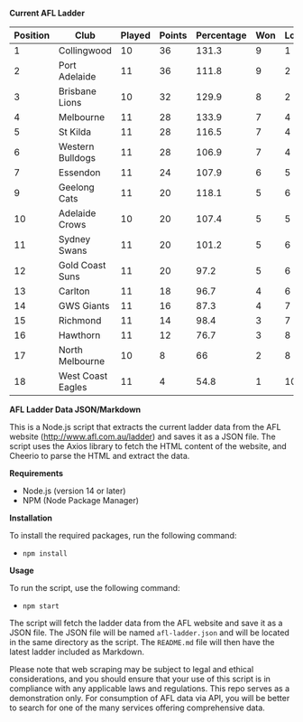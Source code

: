 **Current AFL Ladder**

| Position | Club | Played | Points | Percentage | Won | Lost | Drawn | PF | PA |
| -------- | ---- | ------ | ------ | ---------- | --- | ---- | ----- | -- | -- |
| 1 | Collingwood | 10 | 36 | 131.3 | 9 | 1 | 0 | 907 | 691 |
| 2 | Port Adelaide | 11 | 36 | 111.8 | 9 | 2 | 0 | 988 | 884 |
| 3 | Brisbane Lions | 10 | 32 | 129.9 | 8 | 2 | 0 | 1003 | 772 |
| 4 | Melbourne | 11 | 28 | 133.9 | 7 | 4 | 0 | 1110 | 829 |
| 5 | St Kilda | 11 | 28 | 116.5 | 7 | 4 | 0 | 889 | 763 |
| 6 | Western Bulldogs | 11 | 28 | 106.9 | 7 | 4 | 0 | 857 | 802 |
| 7 | Essendon | 11 | 24 | 107.9 | 6 | 5 | 0 | 978 | 906 |
| 9 | Geelong Cats | 11 | 20 | 118.1 | 5 | 6 | 0 | 1091 | 924 |
| 10 | Adelaide Crows | 10 | 20 | 107.4 | 5 | 5 | 0 | 882 | 821 |
| 11 | Sydney Swans | 11 | 20 | 101.2 | 5 | 6 | 0 | 945 | 934 |
| 12 | Gold Coast Suns | 11 | 20 | 97.2 | 5 | 6 | 0 | 879 | 904 |
| 13 | Carlton | 11 | 18 | 96.7 | 4 | 6 | 1 | 844 | 873 |
| 14 | GWS Giants | 11 | 16 | 87.3 | 4 | 7 | 0 | 884 | 1013 |
| 15 | Richmond | 11 | 14 | 98.4 | 3 | 7 | 1 | 846 | 860 |
| 16 | Hawthorn | 11 | 12 | 76.7 | 3 | 8 | 0 | 770 | 1004 |
| 17 | North Melbourne | 10 | 8 | 66 | 2 | 8 | 0 | 674 | 1021 |
| 18 | West Coast Eagles | 11 | 4 | 54.8 | 1 | 10 | 0 | 687 | 1254 |

**AFL Ladder Data JSON/Markdown**

This is a Node.js script that extracts the current ladder data from the AFL website (http://www.afl.com.au/ladder) and saves it as a JSON file. The script uses the Axios library to fetch the HTML content of the website, and Cheerio to parse the HTML and extract the data.

**Requirements**

- Node.js (version 14 or later)
- NPM (Node Package Manager)

**Installation**

To install the required packages, run the following command:

 - `npm install`

**Usage**

To run the script, use the following command:

 - `npm start`

The script will fetch the ladder data from the AFL website and save it as a JSON file. The JSON file will be named `afl-ladder.json` and will be located in the same directory as the script. The `README.md` file will then have the latest ladder included as Markdown.

Please note that web scraping may be subject to legal and ethical considerations, and you should ensure that your use of this script is in compliance with any applicable laws and regulations. This repo serves as a demonstration only. For consumption of AFL data via API, you will be better to search for one of the many services offering comprehensive data.
